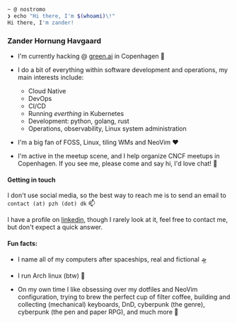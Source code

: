 ```bash
~ @ nostromo
❯ echo "Hi there, I'm $(whoami)\!"
Hi there, I'm zander!
```

### Zander Hornung Havgaard

- I'm currently hacking @ [green.ai](https://green.ai) in Copenhagen 🌇

- I do a bit of everything within software development and operations, my main interests include:

  - Cloud Native
  - DevOps
  - CI/CD
  - Running _everthing_ in Kubernetes
  - Development: python, golang, rust
  - Operations, observability, Linux system administration

- I'm a big fan of FOSS, Linux, tiling WMs and NeoVim ❤️

- I'm active in the meetup scene, and I help organize CNCF meetups in Copenhagen. If you see me, please come and say hi, I'd love chat! 👋

#### Getting in touch

I don't use social media, so the best way to reach me is to send an email to `contact (at) pzh (dot) dk` 📫

I have a profile on [linkedin](https://linkedin.com/in/zanderhavgaard), though I rarely look at it, feel free to contact me, but don't expect a quick answer.

#### Fun facts:

- I name all of my computers after spaceships, real and fictional 🛸

- I run Arch linux (btw) 🐧

- On my own time I like obsessing over my dotfiles and NeoVim configuration, trying to brew the perfect cup of filter coffee, building and collecting (mechanical) keyboards, DnD, cyberpunk (the genre), cyberpunk (the pen and paper RPG), and much more 🎲
